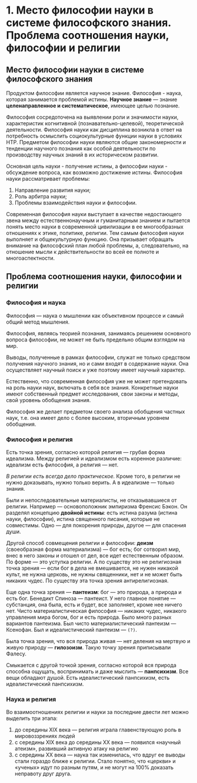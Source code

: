 # 1. Место философии науки в системе философского знания. Проблема соотношения науки, философии и религии

## Место философии науки в системе философского знания

Продуктом философии является научное знание.
Философия - наука, которая занимается проблемой истины.
**Научное знание** — знание **целенаправленное и систематическое**, имеющее целью познание.

Философия сосредоточена на выявлении роли и значимости науки, характеристик когнитивной (познавательно-целевой), теоретической деятельности.
Философия науки как дисциплина возникла в ответ на потребность осмыслить социокультурные функции науки в условиях НТР.
Предметом философии науки являются общие закономерности и тенденции научного познания как особой деятельности по производству научных знаний в их историческом развитии.

Основная цель науки - получение истины, а философии науки - обсуждение вопроса, как возможно достижение истины.
Философия науки рассматривает проблемы:
1. Направление развития науки;
2. Роль арбитра науки;
3. Проблемы взаимодействия науки и философии.

Современная философия науки выступает в качестве недостающего звена между естественнонаучным и гуманитарным знанием и пытается понять место науки в современной цивилизации в ее многообразных отношениях к этике, политике, религии.
Тем самым философия науки выполняет и общекультурную функцию.
Она призывает обращать внимание на философский план любой проблемы, а, следовательно, на отношение мысли к действительности во всей ее полноте и многоаспектности.

## Проблема соотношения науки, философии и религии

### Философия и наука

Философия — наука о мышлении как объективном процессе и самый общий метод мышления.

Философия, являясь теорией познания, занимаясь решением основного вопроса философии, не может не быть предельно общим взглядом на мир.

Выводы, полученные в рамках философии, служат не только средством получения научного знания, но и сами входят в содержание науки.
Она осуществляет научный поиск и уже поэтому имеет научный характер.

Естественно, что современная философия уже не может претендовать на роль науки наук, включать в себя все знания.
Конкретные науки имеют собственный предмет исследования, свои законы и методы, свой уровень обобщения знания.

Философия же делает предметом своего анализа обобщения частных наук, т.е. она имеет дело с более высоким, вторичным уровнем обобщения.

### Философия и религия

Есть точка зрения, согласно которой религия — грубая форма идеализма.
Между религией и идеализмом есть коренное различие: идеализм есть философия, а религия — нет.

*В религии есть всегда дело практическое.*
Кроме того, в религии не нужно доказывать, нужно только верить.
А в идеализме — только знания.

Были и непоследовательные материалисты, не отказывавшиеся от религии. Например — основоположник эмпиризма Френсис Бэкон.
Он разделял концепцию **двойной истины**: есть истина разума (истина науки, философии), истина священного писания, которые не совместимы.
Одно — для покорения природы, другое — для спасения души.

Другой способ совмещения религии и философии: **деизм** (своеобразная форма материализма) — бог есть; бог сотворил мир, внес в него законы и отошел от дел, все идет естественным образом.
По форме — это уступка религии.
А по существу это не религиозная точка зрения — если бог в дела не вмешивается, не нужен никакой культ, не нужна церковь, не нужны священники, нет и не может быть никаких чудес.
По существу эта точка зрения антирелигиозная.

Еще одна точка зрения — **пантеизм**: бог — это природа, а природа и есть бог.
Бенедикт Спиноза — пантеист.
У него главное понятие — субстанция, она была, есть и будет, все заполняет, кроме нее ничего нет.
Чисто материалистическая философия — никаких чудес, никакого управления мира богом, бог и есть природа. Было много разных вариантов пантеизма. Был чисто материалистический пантеизм — Ксенофан.
Был и идеалистический пантеизм — `(?)`.

Была точка зрения, что вся природа живая — нет деления на мертвую и живую природу — **гилозоизм**.
Такую точку зрения приписывали Фалесу.

Смыкается с другой точкой зрения, согласно которой вся природа способна ощущать, воспринимать и даже мыслить — **панпсихизм**.
Все вещи обладают душой.
Есть идеалистический панпсихизм, есть идеалистический панпсихизм.

### Наука и религия

Во взаимоотношениях религии и науки за последние двести лет можно выделить три этапа:
1. до середины XIX века — религия играла главенствующую роль в мировоззрениях людей
2. с середины XIX века до середины XX века — появился «научный атеизм», развивший активную атаку на религию
3. с середины XX века — наука так изменилась, что вдруг ее выводы стали гораздо ближе к религии. Стало понятно, что «церкви» и «ученых» идут по разным путям, и не могут на 100% доказать неправоту друг друга.
